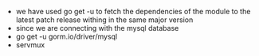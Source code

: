 - we have used go get -u to fetch the dependencies of the module to the latest patch release withing in the same major version 
- since we are connecting with the mysql database 
- go get -u gorm.io/driver/mysql
- servmux